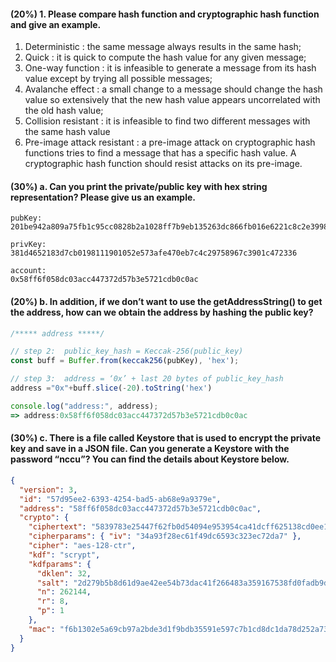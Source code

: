 #### (20%) 1. Please compare hash function and cryptographic hash function and give an example.

1. Deterministic : the same message always results in the same hash;
2. Quick : it is quick to compute the hash value for any given message;
3. One-way function : it is infeasible to generate a message from its hash value except by trying all possible messages;
4. Avalanche effect : a small change to a message should change the hash value so extensively that the new hash value appears uncorrelated with the old hash value;
5. Collision resistant : it is infeasible to find two different messages with the same hash value
6. Pre-image attack resistant : a pre-image attack on cryptographic hash functions tries to find a message that has a specific hash value. A cryptographic hash function should resist attacks on its pre-image.

#### (30%) a. Can you print the private/public key with hex string representation? Please give us an example.

```
pubKey:
201be942a809a75fb1c95cc0828b2a1028ff7b9eb135263dc866fb016e6221c8c2e3998bbeae0fa323c261659c209b07668189109c23e43ec5bcaba1f7e9652d

privKey:
381d4652183d7cb0198111901052e573afe470eb7c4c29758967c3901c472336

account:
0x58ff6f058dc03acc447372d57b3e5721cdb0c0ac
```

#### (20%) b. In addition, if we don’t want to use the getAddressString() to get the address, how can we obtain the address by hashing the public key?

```javascript
/***** address *****/

// step 2:  public_key_hash = Keccak-256(public_key)
const buff = Buffer.from(keccak256(pubKey), 'hex');

// step 3:  address = ‘0x’ + last 20 bytes of public_key_hash
address ="0x"+buff.slice(-20).toString('hex')

console.log("address:", address);
=> address:0x58ff6f058dc03acc447372d57b3e5721cdb0c0ac
```

#### (30%) c. There is a file called Keystore that is used to encrypt the private key and save in a JSON file. Can you generate a Keystore with the password “nccu”? You can find the details about Keystore below.

```json
{
  "version": 3,
  "id": "57d95ee2-6393-4254-bad5-ab68e9a9379e",
  "address": "58ff6f058dc03acc447372d57b3e5721cdb0c0ac",
  "crypto": {
    "ciphertext": "5839783e25447f62fb0d54094e953954ca41dcff625138cd0ee151c1c07b1b94",
    "cipherparams": { "iv": "34a93f28ec61f49dc6593c323ec72da7" },
    "cipher": "aes-128-ctr",
    "kdf": "scrypt",
    "kdfparams": {
      "dklen": 32,
      "salt": "2d279b5b8d61d9ae42ee54b73dac41f266483a359167538fd0fadb9df434d587",
      "n": 262144,
      "r": 8,
      "p": 1
    },
    "mac": "f6b1302e5a69cb97a2bde3d1f9bdb35591e597c7b1cd8dc1da78d252a736d4e5"
  }
}
```
